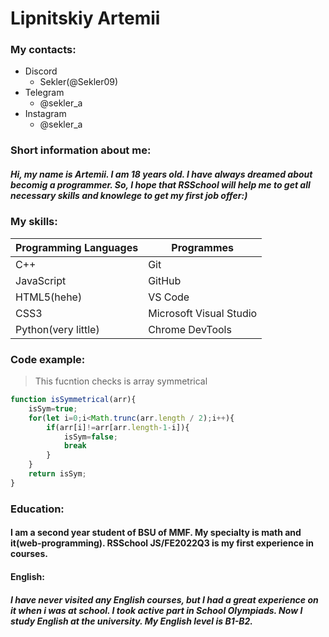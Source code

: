 # Lipnitskiy Artemii

### My contacts:
- Discord
    - Sekler(@Sekler09)
- Telegram 
    - @sekler_a
- Instagram
    - @sekler_a

### Short information about me:
##### Hi, my name is Artemii. I am 18 years old. I  have always dreamed about becomig a programmer. So, I hope that RSSchool will help me to get all necessary skills and knowlege to get my first job offer:)


### My skills:
| Programming Languages| Programmes |
|-------|-------|
| C++ | Git |
| JavaScript | GitHub |
| HTML5(hehe) | VS Code |
| CSS3 | Microsoft Visual Studio |
| Python(very little) | Chrome DevTools |

### Code example: 
> This fucntion checks is array symmetrical


``` javascript
function isSymmetrical(arr){
    isSym=true;
    for(let i=0;i<Math.trunc(arr.length / 2);i++){
        if(arr[i]!=arr[arr.length-1-i]){
            isSym=false;
            break
        }
    }
    return isSym;
}

```
### Education:
#### I am a second year student of BSU of MMF. My specialty is math and it(web-programming). RSSchool JS/FE2022Q3 is my first experience in courses. 


#### English:
##### I have never visited any English courses, but I had a great experience on it when i was at school. I took active part in School Olympiads. Now I study English at the university. My English level is B1-B2.
